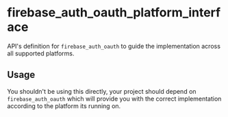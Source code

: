 # firebase_auth_oauth_platform_interface

API's definition for `firebase_auth_oauth` to guide the implementation across all supported platforms.

## Usage

You shouldn't be using this directly, your project should depend on `firebase_auth_oauth` which will provide you
with the correct implementation according to the platform its running on.